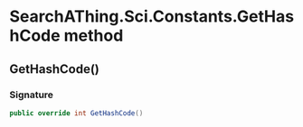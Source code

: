 # SearchAThing.Sci.Constants.GetHashCode method
## GetHashCode()
### Signature
```csharp
public override int GetHashCode()
```
